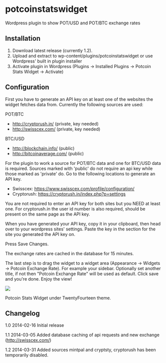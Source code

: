potcoinstatswidget
===================

Wordpress plugin to show POT/USD and POT/BTC exchange rates

Installation
-------------------

1. Download latest release (currently 1.2).
2. Upload and extract to wp-content/plugins/potcoinstatswidget or use Wordpress' built in plugin installer
3. Activate plugin in Wordpress (Plugins -> Installed Plugins -> Potcoin Stats Widget -> Activate)

Configuration
-------------------

First you have to generate an API key on at least one of the websites the widget fetches data from. Currently the following sources are used:

POT/BTC
 * http://cryptorush.in/ (private, key needed)
 * http://swisscex.com/ (private, key needed)

BTC/USD
 * http://blockchain.info/ (public)
 * http://bitcoinaverage.com/ (public)

For the plugin to work a source for POT/BTC data and one for BTC/USD data is required. Sources marked with 'public' do not require an api key while those marked as 'private' do. Go to the following locations to generate an API key.

* Swisscex: https://www.swisscex.com/profile/configuration/
* Cryptorush: https://cryptorush.in/index.php?p=settings

You are not required to enter an API key for both sites but you NEED at least one. For cryptorush.in the user id number is also required, should be present on the same page as the API key.

When you have generated your API key, copy it in your clipboard, then head over to your wordpress sites' settings. Paste the key in the section for the site you generated the API key on.

Press Save Changes.

The exchange rates are cached in the database for 15 minutes.

The last step is to drag the widget to a widget area (Appearance -> Widgets -> Potcoin Exchange Rate). For example your sidebar. Optionally set another title, if not then "Potcoin Exchange Rate" will be used as default. Click save and you're done. Enjoy the view!

<img src="http://i.imgur.com/6IxCdEu.png">

Potcoin Stats Widget under TwentyFourteen theme.

Changelog
-------------------

1.0 2014-02-16 Initial release

1.1 2014-03-05 Added database caching of api requests and new exchange (http://swisscex.com/)

1.2 2014-03-31 Added sources mintpal and cryptsty, cryptorush has been temporarily disabled.
